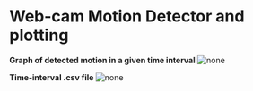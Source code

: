 # Web-cam Motion Detector and plotting

**Graph of detected motion in a given time interval**
![none](http://url/to/img.png)

**Time-interval .csv file**
![none](http://url/to/img.png)